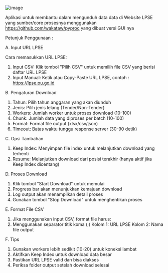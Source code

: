 ![image](https://github.com/user-attachments/assets/511bd5ed-977a-48c5-801c-249337cf01ff)

Aplikasi untuk membantu dalam mengunduh data data di Website LPSE yang sumber/core prosesnya menggunakan https://github.com/wakataw/pyproc yang dibuat versi GUI nya

Petunjuk Penggunaan :

A. Input URL LPSE 

Cara memasukkan URL LPSE: 
1. Input CSV: Klik tombol "Pilih CSV" untuk memilih file CSV yang berisi daftar URL LPSE
2. Input Manual: Ketik atau Copy-Paste URL LPSE, contoh : https://lpse.pu.go.id

B. Pengaturan Download 

1. Tahun: Pilih tahun anggaran yang akan diunduh 
2. Jenis: Pilih jenis lelang (Tender/Non-Tender) 
3. Workers: Jumlah worker untuk proses download (10-100)
4. Chunk: Jumlah data yang diproses per batch (10-100) 
5. Format: Format file output (xlsx/csv/json) 
6. Timeout: Batas waktu tunggu response server (30-90 detik) 

C. Opsi Tambahan 

1. Keep Index: Menyimpan file index untuk melanjutkan download yang terhenti 
2. Resume: Melanjutkan download dari posisi terakhir (hanya aktif jika Keep Index dicentang) 

D. Proses Download 

1. Klik tombol "Start Download" untuk memulai 
2. Progress bar akan menunjukkan kemajuan download 
3. Log output akan menampilkan detail proses 
4. Gunakan tombol "Stop Download" untuk menghentikan proses 

E. Format File CSV 

1. Jika menggunakan input CSV, format file harus: 
2. Menggunakan separator titik koma (;) 
   Kolom 1: URL LPSE 
   Kolom 2: Nama file output 

F. Tips 

1. Gunakan workers lebih sedikit (10-20) untuk koneksi lambat 
2. Aktifkan Keep Index untuk download data besar 
3. Pastikan URL LPSE valid dan bisa diakses 
4. Periksa folder output setelah download selesai 

